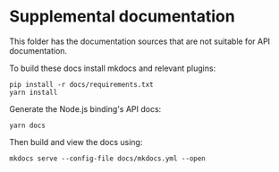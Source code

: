 # Supplemental documentation

This folder has the documentation sources that are not suitable for API documentation.

To build these docs install mkdocs and relevant plugins:

```shell
pip install -r docs/requirements.txt
yarn install
```

Generate the Node.js binding's API docs:

```shell
yarn docs
```

Then build and view the docs using:

```shell
mkdocs serve --config-file docs/mkdocs.yml --open
```
